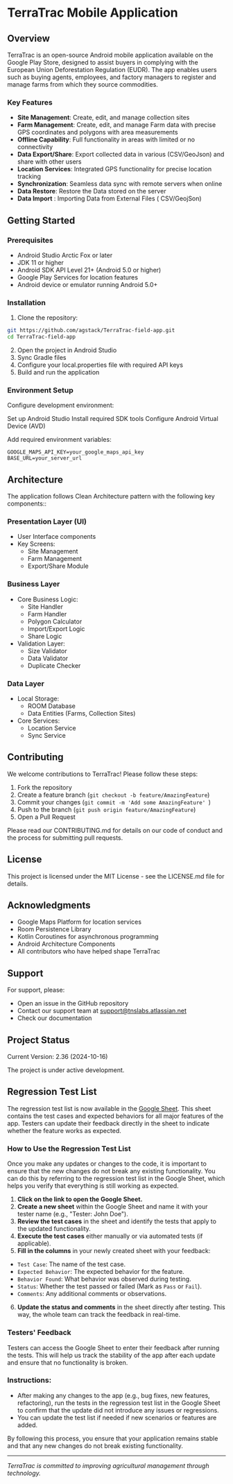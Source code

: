 # TerraTrac Mobile Application

## Overview
TerraTrac is an open-source Android mobile application available on the Google Play Store, designed to assist buyers in complying with the European Union Deforestation Regulation (EUDR). The app enables users such as buying agents, employees, and factory managers to register and manage farms from which they source commodities.

### Key Features

- **Site Management**: Create, edit, and manage collection sites
- **Farm Management**: Create, edit, and manage Farm data  with precise GPS coordinates and polygons with area measurements
- **Offline Capability**: Full functionality in areas with limited or no connectivity
- **Data Export/Share**: Export collected data in various (CSV/GeoJson) and share with other users
- **Location Services**: Integrated GPS functionality for precise location tracking
- **Synchronization**: Seamless data sync with remote servers when online
- **Data Restore**: Restore the Data stored on the server
- **Data Import** : Importing Data from External Files ( CSV/GeojSon)

## Getting Started

### Prerequisites

- Android Studio Arctic Fox or later
- JDK 11 or higher
- Android SDK API Level 21+ (Android 5.0 or higher)
- Google Play Services for location features
- Android device or emulator running Android 5.0+

### Installation
1. Clone the repository:
```bash
git https://github.com/agstack/TerraTrac-field-app.git
cd TerraTrac-field-app
```
2. Open the project in Android Studio
3. Sync Gradle files
4. Configure your local.properties file with required API keys
5. Build and run the application

### Environment Setup

Configure development environment:

Set up Android Studio
Install required SDK tools
Configure Android Virtual Device (AVD)


Add required environment variables:
```
GOOGLE_MAPS_API_KEY=your_google_maps_api_key
BASE_URL=your_server_url
```

## Architecture

The application follows Clean Architecture pattern with the following key components::

### Presentation Layer (UI)
- User Interface components
- Key Screens:
  - Site Management
  - Farm Management
  - Export/Share Module

### Business Layer
- Core Business Logic:
  - Site Handler
  - Farm Handler
  - Polygon Calculator
  - Import/Export Logic
  - Share Logic
- Validation Layer:
  - Size Validator
  - Data Validator
  - Duplicate Checker

### Data Layer
- Local Storage:
  - ROOM Database
  - Data Entities (Farms, Collection Sites)
- Core Services:
  - Location Service
  - Sync Service

## Contributing

We welcome contributions to TerraTrac! Please follow these steps:

1. Fork the repository
2. Create a feature branch (`git checkout -b feature/AmazingFeature`)
3. Commit your changes (`git commit -m 'Add some AmazingFeature' `)
4. Push to the branch (`git push origin feature/AmazingFeature`)
5. Open a Pull Request

Please read our CONTRIBUTING.md for details on our code of conduct and the process for submitting pull requests.

## License

This project is licensed under the MIT License - see the LICENSE.md file for details.

## Acknowledgments

- Google Maps Platform for location services
- Room Persistence Library
- Kotlin Coroutines for asynchronous programming
- Android Architecture Components
- All contributors who have helped shape TerraTrac

## Support

For support, please:
- Open an issue in the GitHub repository
- Contact our support team at support@tnslabs.atlassian.net
- Check our documentation

## Project Status

Current Version: 2.36 (2024-10-16)

The project is under active development.

## Regression Test List

The regression test list is now available in the [Google Sheet](https://docs.google.com/spreadsheets/d/1X4InFUmJCyVf01pmEjwMyY8Gl45x1ODZGNvj7CFJCD4/edit?usp=sharing). This sheet contains the test cases and expected behaviors for all major features of the app. Testers can update their feedback directly in the sheet to indicate whether the feature works as expected.

### How to Use the Regression Test List

Once you make any updates or changes to the code, it is important to ensure that the new changes do not break any existing functionality. You can do this by referring to the regression test list in the Google Sheet, which helps you verify that everything is still working as expected.

1. **Click on the link to open the Google Sheet.**
2. **Create a new sheet** within the Google Sheet and name it with your tester name (e.g., "Tester: John Doe").
3. **Review the test cases** in the sheet and identify the tests that apply to the updated functionality.
4. **Execute the test cases** either manually or via automated tests (if applicable).
5. **Fill in the columns** in your newly created sheet with your feedback:
  - `Test Case`: The name of the test case.
  - `Expected Behavior`: The expected behavior for the feature.
  - `Behavior Found`: What behavior was observed during testing.
  - `Status`: Whether the test passed or failed (Mark as `Pass` or `Fail`).
  - `Comments`: Any additional comments or observations.
6. **Update the status and comments** in the sheet directly after testing. This way, the whole team can track the feedback in real-time.

### Testers' Feedback

Testers can access the Google Sheet to enter their feedback after running the tests. This will help us track the stability of the app after each update and ensure that no functionality is broken.

### Instructions:
- After making any changes to the app (e.g., bug fixes, new features, refactoring), run the tests in the regression test list in the Google Sheet to confirm that the update did not introduce any issues or regressions.
- You can update the test list if needed if new scenarios or features are added.

By following this process, you ensure that your application remains stable and that any new changes do not break existing functionality.

---
*TerraTrac is committed to improving agricultural management through technology.*
